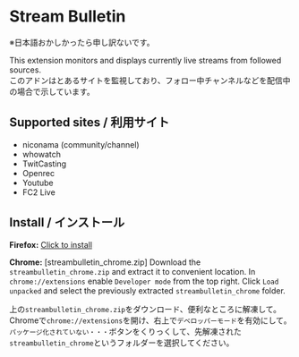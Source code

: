 # Stream Bulletin
※日本語おかしかったら申し訳ないです。

This extension monitors and displays currently live streams from followed sources.  
このアドンはとあるサイトを監視しており、フォロー中チャンネルなどを配信中の場合で示しています。
## Supported sites / 利用サイト
* niconama (community/channel)
* whowatch
* TwitCasting
* Openrec
* Youtube
* FC2 Live
## Install / インストール
**Firefox:** [Click to install](https://github.com/mkn000/streambulletin/releases/download/v0.2.1/stream_bulletin-0.2.1-fx.xpi)

**Chrome:** [streambulletin_chrome.zip]
Download the `streambulletin_chrome.zip` and extract it to convenient location. In `chrome://extensions` enable `Developer mode` from the top right. Click `Load unpacked` and select the previously extracted `streambulletin_chrome` folder.

上の`streambulletin_chrome.zip`をダウンロード、便利なところに解凍して。　Chromeで`chrome://extensions`を開け、右上で`デベロッパーモード`を有効にして。　`パッケージ化されていない・・・`ボタンをくりっくして、先解凍された`streambulletin_chrome`というフォルダーを選択してください。


